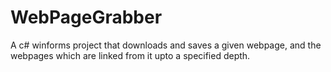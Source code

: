 # WebPageGrabber
A c# winforms project that downloads and saves a given webpage, and the webpages which are linked from it upto a specified depth.
